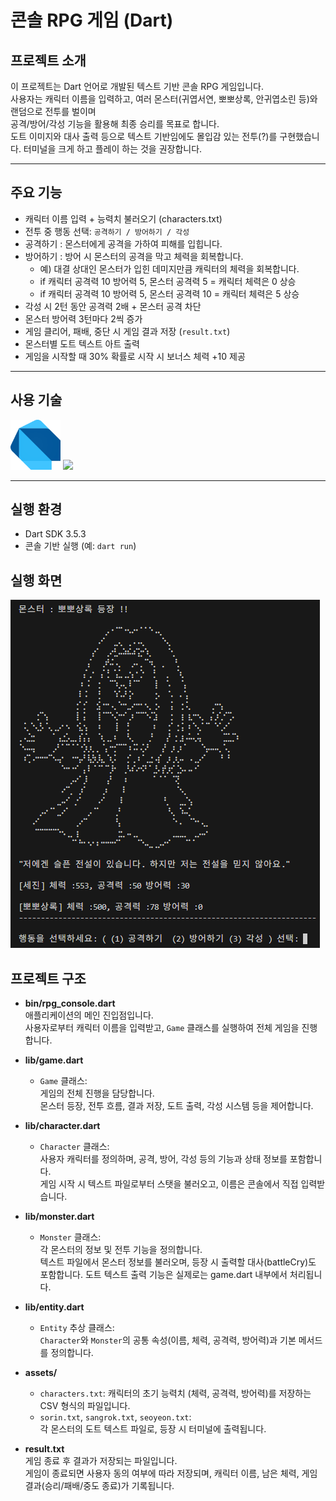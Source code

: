 # 콘솔 RPG 게임 (Dart)

##  프로젝트 소개
이 프로젝트는 Dart 언어로 개발된 텍스트 기반 콘솔 RPG 게임입니다.  
사용자는 캐릭터 이름을 입력하고, 여러 몬스터(귀엽서연, 뽀뽀상록, 안귀엽소린 등)와 랜덤으로 전투를 벌이며  
공격/방어/각성 기능을 활용해 최종 승리를 목표로 합니다.  
도트 이미지와 대사 출력 등으로 텍스트 기반임에도 몰입감 있는 전투(?)를 구현했습니다.
터미널을 크게 하고 플레이 하는 것을 권장합니다.

---

##  주요 기능
- 캐릭터 이름 입력 + 능력치 불러오기 (characters.txt)
- 전투 중 행동 선택: `공격하기 / 방어하기 / 각성` 
- 공격하기 : 몬스터에게 공격을 가하여 피해를 입힙니다.
- 방어하기 : 방어 시 몬스터의 공격을 막고 체력을 회복합니다.
    - 예) 대결 상대인 몬스터가 입힌 데미지만큼 캐릭터의 체력을 회복합니다.
    - if 캐릭터 공격력 10 방어력 5, 몬스터 공격력 5 = 캐릭터 체력은 0 상승
    - if 캐릭터 공격력 10 방어력 5, 몬스터 공격력 10 = 캐릭터 체력은 5 상승
- 각성 시 2턴 동안 공격력 2배 + 몬스터 공격 차단
- 몬스터 방어력 3턴마다 2씩 증가
- 게임 클리어, 패배, 중단 시 게임 결과 저장 (`result.txt`)
- 몬스터별 도트 텍스트 아트 출력
- 게임을 시작할 때 30% 확률로 시작 시 보너스 체력 +10 제공

---

##  사용 기술
<img src="images/dart_Logo.svg" alt="Dart Logo" width="80" height="80"> 

<img src="https://img.shields.io/badge/Dart-39ACE3?style=for-the-badge&logo=Dart&logoColor=045493">

---

##  실행 환경
- Dart SDK 3.5.3
- 콘솔 기반 실행 (예: `dart run`)


## 실행 화면
<img src="images/run_ex2.png" alt="running screen" width="495" height="557"> 

## 프로젝트 구조
- **bin/rpg_console.dart**  
  애플리케이션의 메인 진입점입니다.  
  사용자로부터 캐릭터 이름을 입력받고, `Game` 클래스를 실행하여 전체 게임을 진행합니다.

- **lib/game.dart**  
  - `Game` 클래스:  
    게임의 전체 진행을 담당합니다.  
    몬스터 등장, 전투 흐름, 결과 저장, 도트 출력, 각성 시스템 등을 제어합니다.

- **lib/character.dart**  
  - `Character` 클래스:  
    사용자 캐릭터를 정의하며, 공격, 방어, 각성 등의 기능과 상태 정보를 포함합니다.  
    게임 시작 시 텍스트 파일로부터 스탯을 불러오고, 이름은 콘솔에서 직접 입력받습니다.

- **lib/monster.dart**  
  - `Monster` 클래스:  
    각 몬스터의 정보 및 전투 기능을 정의합니다.  
    텍스트 파일에서 몬스터 정보를 불러오며, 등장 시 출력할 대사(battleCry)도 포함합니다. 도트 텍스트 출력 기능은 실제로는 game.dart 내부에서 처리됩니다.

- **lib/entity.dart**  
  - `Entity` 추상 클래스:  
    `Character`와 `Monster`의 공통 속성(이름, 체력, 공격력, 방어력)과 기본 메서드를 정의합니다.

- **assets/**  
  - `characters.txt`: 캐릭터의 초기 능력치 (체력, 공격력, 방어력)를 저장하는 CSV 형식의 파일입니다.  
  - `sorin.txt`, `sangrok.txt`, `seoyeon.txt`:  
    각 몬스터의 도트 텍스트 파일로, 등장 시 터미널에 출력됩니다.

- **result.txt**  
  게임 종료 후 결과가 저장되는 파일입니다.  
  게임이 종료되면 사용자 동의 여부에 따라 저장되며, 캐릭터 이름, 남은 체력, 게임 결과(승리/패배/중도 종료)가 기록됩니다.
